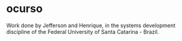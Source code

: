# ocurso
Work done by Jefferson and Henrique, in the systems development discipline of the Federal University of Santa Catarina - Brazil.

